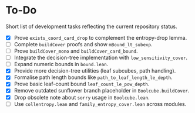 # To-Do

Short list of development tasks reflecting the current repository status.

- [x] Prove `exists_coord_card_drop` to complement the entropy-drop lemma.
- [ ] Complete `buildCover` proofs and show `mBound_lt_subexp`.
- [ ] Prove `buildCover_mono` and `buildCover_card_bound`.
- [ ] Integrate the decision-tree implementation with `low_sensitivity_cover`.
- [ ] Expand numeric bounds in `bound.lean`.
- [x] Provide more decision-tree utilities (leaf subcubes, path handling).
- [x] Formalise path length bounds like `path_to_leaf_length_le_depth`.
- [x] Prove basic leaf-count bound `leaf_count_le_pow_depth`.
- [x] Remove outdated sunflower branch placeholder in `Boolcube.buildCover`.
- [x] Drop obsolete note about `sorry` usage in `Boolcube.lean`.
- [ ] Use `collentropy.lean` and `family_entropy_cover.lean` across modules.
